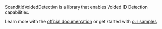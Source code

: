 ScanditIdVoidedDetection is a library that enables Voided ID Detection capabilities.

Learn more with the [official documentation](https://docs.scandit.com/) or get started with [our samples](https://github.com/Scandit/datacapture-cordova-samples)
